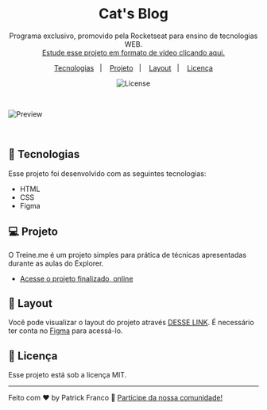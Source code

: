 <h1 align="center"> Cat's Blog </h1>

<p align="center">
Programa exclusivo, promovido pela Rocketseat para ensino de tecnologias WEB. <br/>
<a href="https://www.rocketseat.com.br">Estude esse projeto em formato de vídeo clicando aqui.</a>
</p>

<p align="center">
  <a href="#-tecnologias">Tecnologias</a>&nbsp;&nbsp;&nbsp;|&nbsp;&nbsp;&nbsp;
  <a href="#-projeto">Projeto</a>&nbsp;&nbsp;&nbsp;|&nbsp;&nbsp;&nbsp;
  <a href="#-layout">Layout</a>&nbsp;&nbsp;&nbsp;|&nbsp;&nbsp;&nbsp;
  <a href="#memo-licença">Licença</a>
</p>

<p align="center">
  <img alt="License" src="https://img.shields.io/static/v1?label=license&message=MIT&color=49AA26&labelColor=000000">
</p>

<br>

![Preview](https://github.com/patrickxfranco/catsblog/assets/52086621/12d33e33-36e9-4fce-96cd-4602a919840b)


<br>

## 🚀 Tecnologias

Esse projeto foi desenvolvido com as seguintes tecnologias:

- HTML
- CSS
- Figma

## 💻 Projeto

O Treine.me é um projeto simples para prática de técnicas apresentadas durante as aulas do Explorer.

- [Acesse o projeto finalizado, online](https://patrickxfranco.github.io/catsblog/)

## 🔖 Layout

Você pode visualizar o layout do projeto através [DESSE LINK](https://www.figma.com/file/chjlWog7Me4kICvCUil8dG/Blog-de-Gatos-%E2%80%A2-Desafio-Explorer-(Community)?type=design&node-id=0-1&mode=design&t=QLKY4ZiQPex3HxEa-0). É necessário ter conta no [Figma](https://figma.com) para acessá-lo.

## :memo: Licença

Esse projeto está sob a licença MIT.

---

Feito com ♥ by Patrick Franco :wave: [Participe da nossa comunidade!](https://discord.gg/rocketseat)
